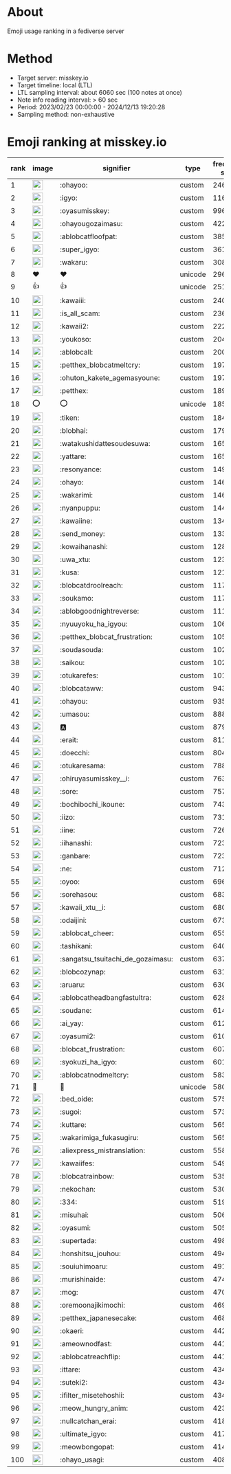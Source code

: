 # About
Emoji usage ranking in a fediverse server

# Method
- Target server: misskey.io
- Target timeline: local (LTL)
- LTL sampling interval: about 6060 sec (100 notes at once)
- Note info reading interval: > 60 sec
- Period: 2023/02/23 00:00:00 - 2024/12/13 19:20:28 
- Sampling method: non-exhaustive

# Emoji ranking at misskey.io

|rank|image|signifier|type|frequency score|
|----|----|----|----|----|
|1|<img height="24" src="https://misskey.io/emoji/ohayoo.webp">|:ohayoo:|custom|246442|
|2|<img height="24" src="https://misskey.io/emoji/igyo.webp">|:igyo:|custom|116351|
|3|<img height="24" src="https://misskey.io/emoji/oyasumisskey.webp">|:oyasumisskey:|custom|99622|
|4|<img height="24" src="https://misskey.io/emoji/ohayougozaimasu.webp">|:ohayougozaimasu:|custom|42284|
|5|<img height="24" src="https://misskey.io/emoji/ablobcatfloofpat.webp">|:ablobcatfloofpat:|custom|38587|
|6|<img height="24" src="https://misskey.io/emoji/super_igyo.webp">|:super_igyo:|custom|36141|
|7|<img height="24" src="https://misskey.io/emoji/wakaru.webp">|:wakaru:|custom|30849|
|8|❤|❤|unicode|29604|
|9|👍|👍|unicode|25130|
|10|<img height="24" src="https://misskey.io/emoji/kawaiii.webp">|:kawaiii:|custom|24066|
|11|<img height="24" src="https://misskey.io/emoji/is_all_scam.webp">|:is_all_scam:|custom|23694|
|12|<img height="24" src="https://misskey.io/emoji/kawaii2.webp">|:kawaii2:|custom|22207|
|13|<img height="24" src="https://misskey.io/emoji/youkoso.webp">|:youkoso:|custom|20492|
|14|<img height="24" src="https://misskey.io/emoji/ablobcall.webp">|:ablobcall:|custom|20044|
|15|<img height="24" src="https://misskey.io/emoji/petthex_blobcatmeltcry.webp">|:petthex_blobcatmeltcry:|custom|19796|
|16|<img height="24" src="https://misskey.io/emoji/ohuton_kakete_agemasyoune.webp">|:ohuton_kakete_agemasyoune:|custom|19751|
|17|<img height="24" src="https://misskey.io/emoji/petthex.webp">|:petthex:|custom|18988|
|18|⭕|⭕|unicode|18547|
|19|<img height="24" src="https://misskey.io/emoji/tiken.webp">|:tiken:|custom|18482|
|20|<img height="24" src="https://misskey.io/emoji/blobhai.webp">|:blobhai:|custom|17984|
|21|<img height="24" src="https://misskey.io/emoji/watakushidattesoudesuwa.webp">|:watakushidattesoudesuwa:|custom|16557|
|22|<img height="24" src="https://misskey.io/emoji/yattare.webp">|:yattare:|custom|16556|
|23|<img height="24" src="https://misskey.io/emoji/resonyance.webp">|:resonyance:|custom|14966|
|24|<img height="24" src="https://misskey.io/emoji/ohayo.webp">|:ohayo:|custom|14634|
|25|<img height="24" src="https://misskey.io/emoji/wakarimi.webp">|:wakarimi:|custom|14622|
|26|<img height="24" src="https://misskey.io/emoji/nyanpuppu.webp">|:nyanpuppu:|custom|14453|
|27|<img height="24" src="https://misskey.io/emoji/kawaiine.webp">|:kawaiine:|custom|13496|
|28|<img height="24" src="https://misskey.io/emoji/send_money.webp">|:send_money:|custom|13399|
|29|<img height="24" src="https://misskey.io/emoji/kowaihanashi.webp">|:kowaihanashi:|custom|12814|
|30|<img height="24" src="https://misskey.io/emoji/uwa_xtu.webp">|:uwa_xtu:|custom|12305|
|31|<img height="24" src="https://misskey.io/emoji/kusa.webp">|:kusa:|custom|12167|
|32|<img height="24" src="https://misskey.io/emoji/blobcatdroolreach.webp">|:blobcatdroolreach:|custom|11745|
|33|<img height="24" src="https://misskey.io/emoji/soukamo.webp">|:soukamo:|custom|11703|
|34|<img height="24" src="https://misskey.io/emoji/ablobgoodnightreverse.webp">|:ablobgoodnightreverse:|custom|11166|
|35|<img height="24" src="https://misskey.io/emoji/nyuuyoku_ha_igyou.webp">|:nyuuyoku_ha_igyou:|custom|10666|
|36|<img height="24" src="https://misskey.io/emoji/petthex_blobcat_frustration.webp">|:petthex_blobcat_frustration:|custom|10593|
|37|<img height="24" src="https://misskey.io/emoji/soudasouda.webp">|:soudasouda:|custom|10287|
|38|<img height="24" src="https://misskey.io/emoji/saikou.webp">|:saikou:|custom|10242|
|39|<img height="24" src="https://misskey.io/emoji/otukarefes.webp">|:otukarefes:|custom|10173|
|40|<img height="24" src="https://misskey.io/emoji/blobcataww.webp">|:blobcataww:|custom|9437|
|41|<img height="24" src="https://misskey.io/emoji/ohayou.webp">|:ohayou:|custom|9353|
|42|<img height="24" src="https://misskey.io/emoji/umasou.webp">|:umasou:|custom|8886|
|43|<img height="24" src="https://misskey.io/emoji/a.webp">|:a:|custom|8799|
|44|<img height="24" src="https://misskey.io/emoji/erait.webp">|:erait:|custom|8114|
|45|<img height="24" src="https://misskey.io/emoji/doecchi.webp">|:doecchi:|custom|8041|
|46|<img height="24" src="https://misskey.io/emoji/otukaresama.webp">|:otukaresama:|custom|7881|
|47|<img height="24" src="https://misskey.io/emoji/ohiruyasumisskey__i.webp">|:ohiruyasumisskey__i:|custom|7630|
|48|<img height="24" src="https://misskey.io/emoji/sore.webp">|:sore:|custom|7575|
|49|<img height="24" src="https://misskey.io/emoji/bochibochi_ikoune.webp">|:bochibochi_ikoune:|custom|7432|
|50|<img height="24" src="https://misskey.io/emoji/iizo.webp">|:iizo:|custom|7310|
|51|<img height="24" src="https://misskey.io/emoji/iine.webp">|:iine:|custom|7263|
|52|<img height="24" src="https://misskey.io/emoji/iihanashi.webp">|:iihanashi:|custom|7231|
|53|<img height="24" src="https://misskey.io/emoji/ganbare.webp">|:ganbare:|custom|7230|
|54|<img height="24" src="https://misskey.io/emoji/ne.webp">|:ne:|custom|7124|
|55|<img height="24" src="https://misskey.io/emoji/oyoo.webp">|:oyoo:|custom|6960|
|56|<img height="24" src="https://misskey.io/emoji/sorehasou.webp">|:sorehasou:|custom|6836|
|57|<img height="24" src="https://misskey.io/emoji/kawaii_xtu__i.webp">|:kawaii_xtu__i:|custom|6809|
|58|<img height="24" src="https://misskey.io/emoji/odaijini.webp">|:odaijini:|custom|6735|
|59|<img height="24" src="https://misskey.io/emoji/ablobcat_cheer.webp">|:ablobcat_cheer:|custom|6550|
|60|<img height="24" src="https://misskey.io/emoji/tashikani.webp">|:tashikani:|custom|6403|
|61|<img height="24" src="https://misskey.io/emoji/sangatsu_tsuitachi_de_gozaimasu.webp">|:sangatsu_tsuitachi_de_gozaimasu:|custom|6375|
|62|<img height="24" src="https://misskey.io/emoji/blobcozynap.webp">|:blobcozynap:|custom|6316|
|63|<img height="24" src="https://misskey.io/emoji/aruaru.webp">|:aruaru:|custom|6301|
|64|<img height="24" src="https://misskey.io/emoji/ablobcatheadbangfastultra.webp">|:ablobcatheadbangfastultra:|custom|6287|
|65|<img height="24" src="https://misskey.io/emoji/soudane.webp">|:soudane:|custom|6140|
|66|<img height="24" src="https://misskey.io/emoji/ai_yay.webp">|:ai_yay:|custom|6120|
|67|<img height="24" src="https://misskey.io/emoji/oyasumi2.webp">|:oyasumi2:|custom|6101|
|68|<img height="24" src="https://misskey.io/emoji/blobcat_frustration.webp">|:blobcat_frustration:|custom|6078|
|69|<img height="24" src="https://misskey.io/emoji/syokuzi_ha_igyo.webp">|:syokuzi_ha_igyo:|custom|6013|
|70|<img height="24" src="https://misskey.io/emoji/ablobcatnodmeltcry.webp">|:ablobcatnodmeltcry:|custom|5830|
|71|🎉|🎉|unicode|5801|
|72|<img height="24" src="https://misskey.io/emoji/bed_oide.webp">|:bed_oide:|custom|5750|
|73|<img height="24" src="https://misskey.io/emoji/sugoi.webp">|:sugoi:|custom|5730|
|74|<img height="24" src="https://misskey.io/emoji/kuttare.webp">|:kuttare:|custom|5657|
|75|<img height="24" src="https://misskey.io/emoji/wakarimiga_fukasugiru.webp">|:wakarimiga_fukasugiru:|custom|5652|
|76|<img height="24" src="https://misskey.io/emoji/aliexpress_mistranslation.webp">|:aliexpress_mistranslation:|custom|5585|
|77|<img height="24" src="https://misskey.io/emoji/kawaiifes.webp">|:kawaiifes:|custom|5491|
|78|<img height="24" src="https://misskey.io/emoji/blobcatrainbow.webp">|:blobcatrainbow:|custom|5356|
|79|<img height="24" src="https://misskey.io/emoji/nekochan.webp">|:nekochan:|custom|5305|
|80|<img height="24" src="https://misskey.io/emoji/334.webp">|:334:|custom|5197|
|81|<img height="24" src="https://misskey.io/emoji/misuhai.webp">|:misuhai:|custom|5065|
|82|<img height="24" src="https://misskey.io/emoji/oyasumi.webp">|:oyasumi:|custom|5056|
|83|<img height="24" src="https://misskey.io/emoji/supertada.webp">|:supertada:|custom|4980|
|84|<img height="24" src="https://misskey.io/emoji/honshitsu_jouhou.webp">|:honshitsu_jouhou:|custom|4944|
|85|<img height="24" src="https://misskey.io/emoji/souiuhimoaru.webp">|:souiuhimoaru:|custom|4916|
|86|<img height="24" src="https://misskey.io/emoji/murishinaide.webp">|:murishinaide:|custom|4741|
|87|<img height="24" src="https://misskey.io/emoji/mog.webp">|:mog:|custom|4706|
|88|<img height="24" src="https://misskey.io/emoji/oremoonajikimochi.webp">|:oremoonajikimochi:|custom|4691|
|89|<img height="24" src="https://misskey.io/emoji/petthex_japanesecake.webp">|:petthex_japanesecake:|custom|4685|
|90|<img height="24" src="https://misskey.io/emoji/okaeri.webp">|:okaeri:|custom|4425|
|91|<img height="24" src="https://misskey.io/emoji/ameownodfast.webp">|:ameownodfast:|custom|4417|
|92|<img height="24" src="https://misskey.io/emoji/ablobcatreachflip.webp">|:ablobcatreachflip:|custom|4413|
|93|<img height="24" src="https://misskey.io/emoji/ittare.webp">|:ittare:|custom|4349|
|94|<img height="24" src="https://misskey.io/emoji/suteki2.webp">|:suteki2:|custom|4347|
|95|<img height="24" src="https://misskey.io/emoji/ifilter_misetehoshii.webp">|:ifilter_misetehoshii:|custom|4340|
|96|<img height="24" src="https://misskey.io/emoji/meow_hungry_anim.webp">|:meow_hungry_anim:|custom|4239|
|97|<img height="24" src="https://misskey.io/emoji/nullcatchan_erai.webp">|:nullcatchan_erai:|custom|4184|
|98|<img height="24" src="https://misskey.io/emoji/ultimate_igyo.webp">|:ultimate_igyo:|custom|4178|
|99|<img height="24" src="https://misskey.io/emoji/meowbongopat.webp">|:meowbongopat:|custom|4144|
|100|<img height="24" src="https://misskey.io/emoji/ohayo_usagi.webp">|:ohayo_usagi:|custom|4083|

